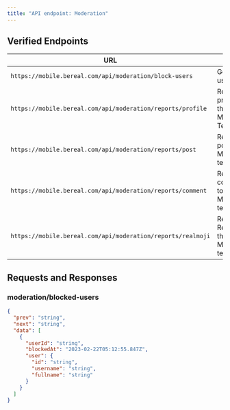 ```yaml
---
title: "API endpoint: Moderation"
---
```


## Verified Endpoints

| URL                                                         | Use                                       |
|-------------------------------------------------------------|-------------------------------------------|
| `https://mobile.bereal.com/api/moderation/block-users`      | Gets block users                          |
| `https://mobile.bereal.com/api/moderation/reports/profile`  | Reports a profile to the Moderation Team  |
| `https://mobile.bereal.com/api/moderation/reports/post`     | Reports a post to the Moderation team     |
| `https://mobile.bereal.com/api/moderation/reports/comment`  | Reports a comment to the Moderation team  |
| `https://mobile.bereal.com/api/moderation/reports/realmoji` | Reports a Realmoji to the Moderation team |

## Requests and Responses

### moderation/blocked-users

```json
{
  "prev": "string",
  "next": "string",
  "data": [
    {
      "userId": "string",
      "blockedAt": "2023-02-22T05:12:55.847Z",
      "user": {
        "id": "string",
        "username": "string",
        "fullname": "string"
      }
    }
  ]
}
```

